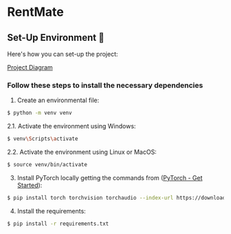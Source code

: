 # RentMate
## Set-Up Environment 🌲

Here's how you can set-up the project:

[Project Diagram](https://github.com/aaronespasa/RentMate/blob/main/project-diagram.png)

### Follow these steps to install the necessary dependencies
1. Create an environmental file:
```sh
$ python -m venv venv
```

2.1. Activate the environment using Windows:
```sh
$ venv\Scripts\activate
```

2.2. Activate the environment using Linux or MacOS:
```sh
$ source venv/bin/activate
```

3. Install PyTorch locally getting the commands from ([PyTorch - Get Started](https://pytorch.org/get-started/locally/)):
```sh
$ pip install torch torchvision torchaudio --index-url https://download.pytorch.org/whl/cu121
```

4. Install the requirements:
```sh
$ pip install -r requirements.txt
```
